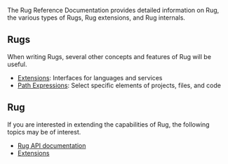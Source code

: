 The Rug Reference Documentation provides detailed information on Rug,
the various types of Rugs, Rug extensions, and Rug internals.

## Rugs

<!--
Each different kind of Rug provides a different way for you to
interact with events and code.

-   [Handlers](handlers.md): Respond to events
-   [Commands](commands.md): Take action
-   [Editors](editors.md): Add, remove, and edit files
-   [Generators](generators.md): Create new repositories
-   [Reviewers](reviewers.md): Examine a repository for conformance to standards
-->

When writing Rugs, several other concepts and features of Rug will be
useful.

-   [Extensions][extensions]: Interfaces for languages and services
-   [Path Expressions](path-expressions.md): Select specific elements of projects, files, and code
<!-- -   [Microgrammars](microgrammars.md): Specify and work with a custom microgrammar to work effectively with files -->
<!-- -   [Templates](templates.md): Generating content using templating frameworks -->
<!-- -   [Tests](tests.md): BDD test framework for Rugs -->
<!-- -   [Archives](archives.md): Packaging of Rugs -->

## Rug

If you are interested in extending the capabilities of Rug, the
following topics may be of interest.

-   [Rug API documentation][api]
-   [Extensions][extensions]

[api]: http://apidocs.atomist.com/scaladocs/index.html#com.atomist.rug.package
[extensions]: extensions.md
